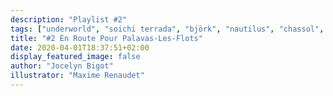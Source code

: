 ```yaml
---
description: "Playlist #2"
tags: ["underworld", "soichi terrada", "björk", "nautilus", "chassol", "ait meslayene", "tabu ley rochereau", "cesar mariano & cia.", "diverso", "meco"]
title: "#2 En Route Pour Palavas-Les-Flots"
date: 2020-04-01T18:37:51+02:00
display_featured_image: false
author: "Jocelyn Bigot" 
illustrator: "Maxime Renaudet"
---
```


